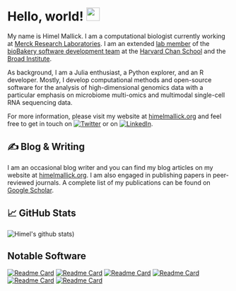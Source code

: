 <!-- All credit to https://towardsdatascience.com/build-a-stunning-readme-for-your-github-profile-9b80434fe5d7 for the awesome tutorial -->


# Hello, world! <img src="https://raw.githubusercontent.com/MartinHeinz/MartinHeinz/master/wave.gif" width="30px">

My name is Himel Mallick. I am a computational biologist currently working at [Merck Research Laboratories](https://www.merck.com/). I am an extended [lab member](https://huttenhower.sph.harvard.edu/) of the [bioBakery software development team](https://github.com/biobakery) at the [Harvard Chan School](https://www.hsph.harvard.edu/) and the [Broad Institute](https://www.broadinstitute.org/). 

As background, I am a Julia enthusiast, a Python explorer, and an R developer. Mostly, I develop computational methods and open-source software for the analysis of high-dimensional genomics data with a particular emphasis on microbiome multi-omics and multimodal single-cell RNA sequencing data. 

For more information, please visit my website at [himelmallick.org](http://himelmallick.org) and feel free to get in touch on [![Twitter][1.1]][1] or on [![LinkedIn][1.2]][2].

## &#x270d; Blog & Writing

I am an occasional blog writer and you can find my blog articles on my website at [himelmallick.org](http://himelmallick.org/post). I am also engaged in publishing papers in peer-reviewed journals. A complete list of my publications can be found on [Google Scholar](https://scholar.google.com/citations?user=twbXG-wAAAAJ&hl=en).

## &#x1f4c8; GitHub Stats

![Himel's github stats](https://github-readme-stats-one-bice.vercel.app/api?username=himelmallick&hide=prs&show_icons=true&include_all_commits=false&role=OWNER,ORGANIZATION_MEMBER,COLLABORATOR))

## Notable Software

[![Readme Card](https://github-readme-stats.vercel.app/api/pin/?username=biobakery&repo=maaslin2&show_owner=true)](https://github.com/biobakery/maaslin2)
[![Readme Card](https://github-readme-stats.vercel.app/api/pin/?username=biobakery&repo=melonnpan&show_owner=true)](https://github.com/biobakery/melonnpan)
[![Readme Card](https://github-readme-stats.vercel.app/api/pin/?username=himelmallick&repo=tweedieverse&show_owner=true)](https://github.com/himelmallick/tweedieverse)
[![Readme Card](https://github-readme-stats.vercel.app/api/pin/?username=himelmallick&repo=BenchmarkMicrobiome&show_owner=true)](https://github.com/himelmallick/BenchmarkMicrobiome)
[![Readme Card](https://github-readme-stats.vercel.app/api/pin/?username=himelmallick&repo=BenchmarkSingleCell&show_owner=true)](https://github.com/himelmallick/BenchmarkSingleCell)
[![Readme Card](https://github-readme-stats.vercel.app/api/pin/?username=himelmallick&repo=IntegratedLearner&show_owner=true)](https://github.com/himelmallick/IntegratedLearner)



<!-- Icons -->

[1.1]: http://i.imgur.com/wWzX9uB.png (twitter icon without padding)
[1.2]: https://raw.githubusercontent.com/MartinHeinz/MartinHeinz/master/linkedin-3-16.png (LinkedIn icon without padding)


<!-- Links to your social media accounts -->

[1]: https://twitter.com/Mallick_Himel
[2]: https://www.linkedin.com/in/mallickhimel/
